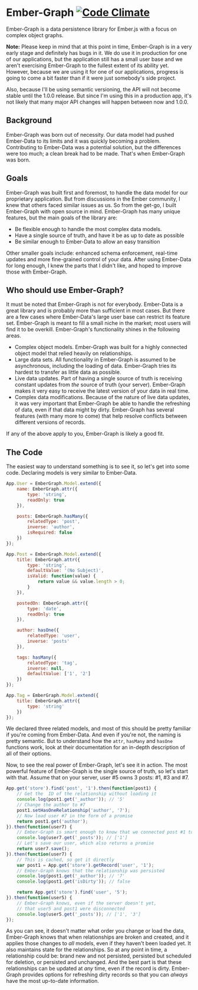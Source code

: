 Ember-Graph [![Code Climate](https://codeclimate.com/github/gordonkristan/ember-graph.png)](https://codeclimate.com/github/gordonkristan/ember-graph)
===========

Ember-Graph is a data persistence library for Ember.js with a focus on complex object graphs.

**Note:** Please keep in mind that at this point in time, Ember-Graph is in a very early stage and definitely has bugs
in it. We do use it in production for one of our applications, but the application still has a small user base and
we aren't exercising Ember-Graph to the fullest extent of its ability yet. However, because we are using it for one of
our applications, progress is going to come a bit faster than if it were just somebody's side project.

Also, because I'll be using semantic versioning, the API will not become stable until the 1.0.0 release. But since I'm
using this in a production app, it's not likely that many major API changes will happen between now and 1.0.0.

## Background

Ember-Graph was born out of necessity. Our data model had pushed Ember-Data to its limits and it was quickly becoming a
problem. Contributing to Ember-Data was a potential solution, but the differences were too much; a clean break had to be
made. That's when Ember-Graph was born.

## Goals

Ember-Graph was built first and foremost, to handle the data model for our proprietary application. But from discussions
in the Ember community, I knew that others faced similar issues as us. So from the get-go, I built Ember-Graph with open
source in mind. Ember-Graph has many unique features, but the main goals of the library are:

- Be flexible enough to handle the most complex data models.
- Have a single source of truth, and have it be as up to date as possible
- Be similar enough to Ember-Data to allow an easy transition

Other smaller goals include: enhanced schema enforcement, real-time updates and more fine-grained control of your data.
After using Ember-Data for long enough, I knew the parts that I didn't like, and hoped to improve those with
Ember-Graph.

## Who should use Ember-Graph?

It must be noted that Ember-Graph is not for everybody. Ember-Data is a great library and is probably more than
sufficient in most cases. But there are a few cases where Ember-Data's large user base can restrict its feature set.
Ember-Graph is meant to fill a small niche in the market; most users will find it to be overkill. Ember-Graph's
functionality shines in the following areas.

- Complex object models. Ember-Graph was built for a highly connected object model that relied heavily on relationships.
- Large data sets. All functionality in Ember-Graph is assumed to be asynchronous, including the loading of data.
  Ember-Graph tries its hardest to transfer as little data as possible.
- Live data updates. Part of having a single source of truth is receiving constant updates from _the_ source of truth
  (your server). Ember-Graph makes it very easy to receive the latest version of your data in real time.
- Complex data modifications. Because of the nature of live data updates, it was very important that Ember-Graph be able
  to handle the refreshing of data, even if that data might by dirty. Ember-Graph has several features (with many more
  to come) that help resolve conflicts between different versions of records.

If any of the above apply to you, Ember-Graph is likely a good fit.

## The Code

The easiest way to understand something is to see it, so let's get into some code. Declaring models is very similar to
Ember-Data.

```js
App.User = EmberGraph.Model.extend({
	name: EmberGraph.attr({
		type: 'string',
		readOnly: true
	}),

	posts: EmberGraph.hasMany({
		relatedType: 'post',
		inverse: 'author',
		isRequired: false
	})
});

App.Post = EmberGraph.Model.extend({
	title: EmberGraph.attr({
		type: 'string',
		defaultValue: '(No Subject)',
		isValid: function(value) {
			return value && value.length > 0;
		}
	}),

	postedOn: EmberGraph.attr({
		type: 'date',
		readOnly: true
	}),

	author: hasOne({
		relatedType: 'user',
		inverse: 'posts'
	}),

	tags: hasMany({
		relatedType: 'tag',
		inverse: null,
		defaultValue: ['1', '2']
	})
});

App.Tag = EmberGraph.Model.extend({
	title: EmberGraph.attr({
		type: 'string'
	})
});

```

We declared three related models, and most of this should be pretty familiar if you're coming from Ember-Data. And even
if you're not, the naming is pretty semantic. But to understand how the `attr`, `hasMany` and `hasOne` functions work,
look at their documentation for an in-depth description of all of their options.

Now, to see the real power of Ember-Graph, let's see it in action. The most powerful feature of Ember-Graph is the
single source of truth, so let's start with that. Assume that on your server, user #5 owns 3 posts: #1, #3 and #7.

```js
App.get('store').find('post', '1').then(function(post1) {
	// Get the  ID of the relationship without loading it
	console.log(post1.get('_author')); // '5'
	// Change the author to #7
	post1.setHasOneRelationship('author', '7');
	// Now load user #7 in the form of a promise
	return post1.get('author');
}).then(function(user7) {
	// Ember-Graph is smart enough to know that we connected post #1 to user #7
	console.log(user7.get('_posts')); // ['1']
	// Let's save our user, which also returns a promise
	return user7.save();
}).then(function(user7) {
	// This is cached, so get it directly
	var post1 = App.get('store').getRecord('user', '1');
	// Ember-Graph knows that the relationship was persisted
	console.log(post1.get('_author')); // '7'
	console.log(post1.get('isDirty')); // false

	return App.get('store').find('user', '5');
}).then(function(user5) {
	// Ember-Graph knows, even if the server doesn't yet,
	// that user5 and post1 were disconnected
	console.log(user5.get('_posts')); // ['1', '3']
});
```

As you can see, it doesn't matter what order you change or load the data, Ember-Graph knows that when relationships are
broken and created, and it applies those changes to _all_ models, even if they haven't been loaded yet. It also
maintains state for the relationships. So at any point in time, a relationship could be: brand new and not persisted,
persisted but scheduled for deletion, or persisted and unchanged. And the best part is that these relationships can be
updated at _any_ time, even if the record is dirty. Ember-Graph provides options for refreshing dirty records so that
you can _always_ have the most up-to-date information.
